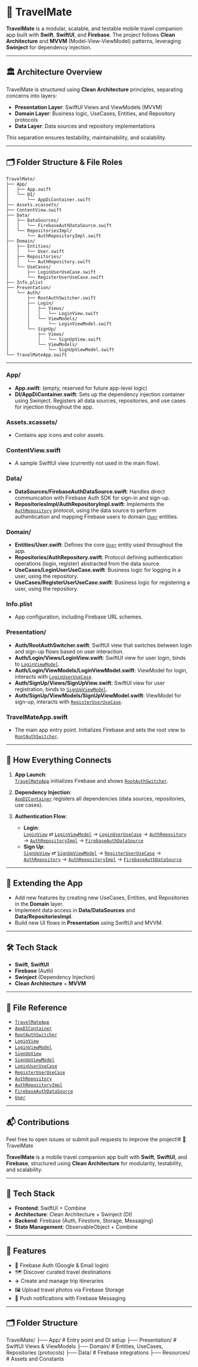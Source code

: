 # 📱 TravelMate

**TravelMate** is a modular, scalable, and testable mobile travel companion app built with **Swift**, **SwiftUI**, and **Firebase**. The project follows **Clean Architecture** and **MVVM** (Model-View-ViewModel) patterns, leveraging **Swinject** for dependency injection.

---

## 🏛 Architecture Overview

TravelMate is structured using **Clean Architecture** principles, separating concerns into layers:

- **Presentation Layer**: SwiftUI Views and ViewModels (MVVM)
- **Domain Layer**: Business logic, UseCases, Entities, and Repository protocols
- **Data Layer**: Data sources and repository implementations

This separation ensures testability, maintainability, and scalability.

---

## 🗂 Folder Structure & File Roles

```
TravelMate/
├── App/
│   ├── App.swift
│   └── DI/
│       └── AppDiContainer.swift
├── Assets.xcassets/
├── ContentView.swift
├── Data/
│   ├── DataSources/
│   │   └── FirebaseAuthDataSource.swift
│   └── RepositoriesImpl/
│       └── AuthRepositoryImpl.swift
├── Domain/
│   ├── Entities/
│   │   └── User.swift
│   ├── Repositories/
│   │   └── AuthRepository.swift
│   └── UseCases/
│       ├── LoginUserUseCase.swift
│       └── RegisterUserUseCase.swift
├── Info.plist
├── Presentation/
│   └── Auth/
│       ├── RootAuthSwitcher.swift
│       ├── Login/
│       │   ├── Views/
│       │   │   └── LoginView.swift
│       │   └── ViewModels/
│       │       └── LoginViewModel.swift
│       └── SignUp/
│           ├── Views/
│           │   └── SignUpView.swift
│           └── ViewModels/
│               └── SignUpViewModel.swift
└── TravelMateApp.swift
```

---

### **App/**

- **App.swift**: (empty, reserved for future app-level logic)
- **DI/AppDiContainer.swift**: Sets up the dependency injection container using Swinject. Registers all data sources, repositories, and use cases for injection throughout the app.

### **Assets.xcassets/**

- Contains app icons and color assets.

### **ContentView.swift**

- A sample SwiftUI view (currently not used in the main flow).

### **Data/**

- **DataSources/FirebaseAuthDataSource.swift**: Handles direct communication with Firebase Auth SDK for sign-in and sign-up.
- **RepositoriesImpl/AuthRepositoryImpl.swift**: Implements the [`AuthRepository`](TravelMate/Domain/Repositories/AuthRepository.swift) protocol, using the data source to perform authentication and mapping Firebase users to domain [`User`](TravelMate/Domain/Entities/User.swift) entities.

### **Domain/**

- **Entities/User.swift**: Defines the core [`User`](TravelMate/Domain/Entities/User.swift) entity used throughout the app.
- **Repositories/AuthRepository.swift**: Protocol defining authentication operations (login, register) abstracted from the data source.
- **UseCases/LoginUserUseCase.swift**: Business logic for logging in a user, using the repository.
- **UseCases/RegisterUserUseCase.swift**: Business logic for registering a user, using the repository.

### **Info.plist**

- App configuration, including Firebase URL schemes.

### **Presentation/**

- **Auth/RootAuthSwitcher.swift**: SwiftUI view that switches between login and sign-up flows based on user interaction.
- **Auth/Login/Views/LoginView.swift**: SwiftUI view for user login, binds to [`LoginViewModel`](TravelMate/Presentation/Auth/SignUp/ViewModels/LoginViewModel.swift).
- **Auth/Login/ViewModels/LoginViewModel.swift**: ViewModel for login, interacts with [`LoginUserUseCase`](TravelMate/Domain/UseCases/LoginUserUseCase.swift).
- **Auth/SignUp/Views/SignUpView.swift**: SwiftUI view for user registration, binds to [`SignUpViewModel`](TravelMate/Presentation/Auth/Login/ViewModels/SignUpViewModel.swift).
- **Auth/SignUp/ViewModels/SignUpViewModel.swift**: ViewModel for sign-up, interacts with [`RegisterUserUseCase`](TravelMate/Domain/UseCases/RegisterUserUseCase.swift).

### **TravelMateApp.swift**

- The main app entry point. Initializes Firebase and sets the root view to [`RootAuthSwitcher`](TravelMate/Presentation/Auth/RootAuthSwitcher.swift).

---

## 🔗 How Everything Connects

1. **App Launch**:  
   [`TravelMateApp`](TravelMate/TravelMateApp.swift) initializes Firebase and shows [`RootAuthSwitcher`](TravelMate/Presentation/Auth/RootAuthSwitcher.swift).

2. **Dependency Injection**:  
   [`AppDIContainer`](TravelMate/App/DI/AppDiContainer.swift) registers all dependencies (data sources, repositories, use cases).

3. **Authentication Flow**:  
   - **Login**:  
     [`LoginView`](TravelMate/Presentation/Auth/Login/Views/LoginView.swift) ⇄ [`LoginViewModel`](TravelMate/Presentation/Auth/SignUp/ViewModels/LoginViewModel.swift) → [`LoginUserUseCase`](TravelMate/Domain/UseCases/LoginUserUseCase.swift) → [`AuthRepository`](TravelMate/Domain/Repositories/AuthRepository.swift) → [`AuthRepositoryImpl`](TravelMate/Data/RepositoriesImpl/AuthRepositoryImpl.swift) → [`FirebaseAuthDataSource`](TravelMate/Data/DataSources/FirebaseAuthDataSource.swift)
   - **Sign Up**:  
     [`SignUpView`](TravelMate/Presentation/Auth/SignUp/Views/SignUpView.swift) ⇄ [`SignUpViewModel`](TravelMate/Presentation/Auth/Login/ViewModels/SignUpViewModel.swift) → [`RegisterUserUseCase`](TravelMate/Domain/UseCases/RegisterUserUseCase.swift) → [`AuthRepository`](TravelMate/Domain/Repositories/AuthRepository.swift) → [`AuthRepositoryImpl`](TravelMate/Data/RepositoriesImpl/AuthRepositoryImpl.swift) → [`FirebaseAuthDataSource`](TravelMate/Data/DataSources/FirebaseAuthDataSource.swift)

---

## 🧩 Extending the App

- Add new features by creating new UseCases, Entities, and Repositories in the **Domain** layer.
- Implement data access in **Data/DataSources** and **Data/RepositoriesImpl**.
- Build new UI flows in **Presentation** using SwiftUI and MVVM.

---

## 🛠️ Tech Stack

- **Swift**, **SwiftUI**
- **Firebase** (Auth)
- **Swinject** (Dependency Injection)
- **Clean Architecture** + **MVVM**

---

## 📄 File Reference

- [`TravelMateApp`](TravelMate/TravelMateApp.swift)
- [`AppDIContainer`](TravelMate/App/DI/AppDiContainer.swift)
- [`RootAuthSwitcher`](TravelMate/Presentation/Auth/RootAuthSwitcher.swift)
- [`LoginView`](TravelMate/Presentation/Auth/Login/Views/LoginView.swift)
- [`LoginViewModel`](TravelMate/Presentation/Auth/SignUp/ViewModels/LoginViewModel.swift)
- [`SignUpView`](TravelMate/Presentation/Auth/SignUp/Views/SignUpView.swift)
- [`SignUpViewModel`](TravelMate/Presentation/Auth/Login/ViewModels/SignUpViewModel.swift)
- [`LoginUserUseCase`](TravelMate/Domain/UseCases/LoginUserUseCase.swift)
- [`RegisterUserUseCase`](TravelMate/Domain/UseCases/RegisterUserUseCase.swift)
- [`AuthRepository`](TravelMate/Domain/Repositories/AuthRepository.swift)
- [`AuthRepositoryImpl`](TravelMate/Data/RepositoriesImpl/AuthRepositoryImpl.swift)
- [`FirebaseAuthDataSource`](TravelMate/Data/DataSources/FirebaseAuthDataSource.swift)
- [`User`](TravelMate/Domain/Entities/User.swift)

---

## 📬 Contributions

Feel free to open issues or submit pull requests to improve the project!# 📱 TravelMate

**TravelMate** is a mobile travel companion app built with **Swift**, **SwiftUI**, and **Firebase**, structured using **Clean Architecture** for modularity, testability, and scalability.

---

## 🧰 Tech Stack

- **Frontend**: SwiftUI + Combine
- **Architecture**: Clean Architecture + Swinject (DI)
- **Backend**: Firebase (Auth, Firestore, Storage, Messaging)
- **State Management**: ObservableObject + Combine

---

## 🔧 Features

- 🔐 Firebase Auth (Google & Email login)
- 🗺 Discover curated travel destinations
- ✈️ Create and manage trip itineraries
- 🖼 Upload travel photos via Firebase Storage
- 🔔 Push notifications with Firebase Messaging

---

## 🗂 Folder Structure
TravelMate/
├── App/ # Entry point and DI setup
├── Presentation/ # SwiftUI Views & ViewModels
├── Domain/ # Entities, UseCases, Repositories (protocols)
├── Data/ # Firebase integrations
├── Resources/ # Assets and Constants
